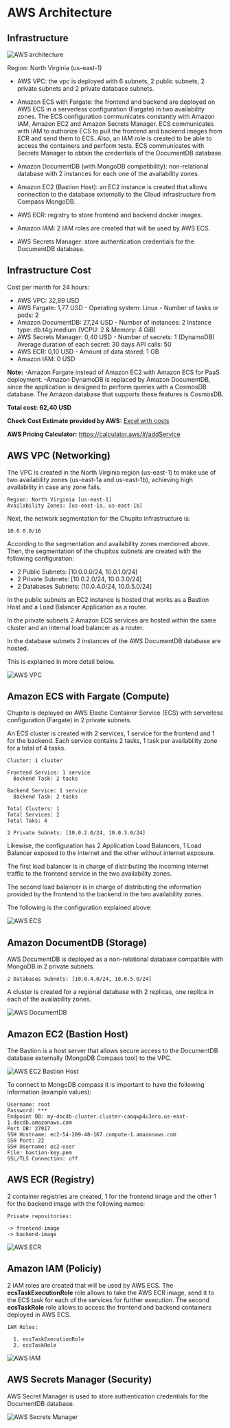 # AWS Architecture

## Infrastructure

![AWS architecture](architectureAWS_v3.png)

Region: North Virginia (us-east-1)

* AWS VPC: the vpc is deployed with 6 subnets, 2 public subnets, 2 private subnets and 2 private database subnets.

* Amazon ECS with Fargate: the frontend and backend are deployed on AWS ECS in a serverless configuration (Fargate) in two availability zones. The ECS configuration communicates constantly with Amazon IAM, Amazon EC2 and Amazon Secrets Manager. ECS communicates with IAM to authorize ECS to pull the frontend and backend images from ECR and send them to ECS. Also, an IAM role is created to be able to access the containers and perform tests. ECS communicates with Secrets Manager to obtain the credentials of the DocumentDB database.

* Amazon DocumentDB (with MongoDB compatibility): non-relational database with 2 instances for each one of the availability zones. 

* Amazon EC2 (Bastion Host): an EC2 instance is created that allows connection to the database externally to the Cloud infrastructure from Compass MongoDB.

* AWS ECR: registry to store frontend and backend docker images.

* Amazon IAM: 2 IAM roles are created that will be used by AWS ECS. 

* AWS Secrets Manager: store authentication credentials for the DocumentDB database.


## Infrastructure Cost

Cost per month for 24 hours:

* AWS VPC: 32,89 USD
* AWS Fargate: 1,77 USD  - Operating system: Linux - Number of tasks or pods: 2 
* Amazon DocumentDB: 27,24 USD - Number of instances: 2 Instance type: db.t4g.medium (VCPU: 2 & Memory: 4 GiB)
* AWS Secrets Manager: 0,40 USD - Number of secrets: 1 (DynamoDB) Average duration of each secret: 30 days API calls: 50
* AWS ECR: 0,10 USD - Amount of data stored: 1 GB
* Amazon IAM: 0 USD

**Note:** 
-Amazon Fargate instead of Amazon EC2 with Amazon ECS for PaaS deployment.
-Amazon DynamoDB is replaced by Amazon DocumentDB, since the application is designed to perform queries with a CosmosDB database. The Amazon database that supports these features is CosmosDB.


**Total cost: 62,40 USD**

**Check Cost Estimate provided by AWS:** [Excel with costs](https://github.com/CHUPITO-Org/IaC-Chupito-AWS/blob/main/docs/Costs_Estimate_v3.csv)

**AWS Pricing Calculator:** https://calculator.aws/#/addService

## AWS VPC (Networking)

The VPC is created in the North Virginia region (us-east-1) to make use of two availability zones (us-east-1a and us-east-1b), achieving high availability in case any zone fails.

```
Region: North Virginia [us-east-1]
Availability Zones: [us-east-1a, us-east-1b]
```

Next, the network segmentation for the Chupito infrastructure is: 

```
10.0.0.0/16
```

According to the segmentation and availability zones mentioned above. Then, the segmentation of the chupitos subnets are created with the following configuration:

* 2 Public Subnets: [10.0.0.0/24, 10.0.1.0/24]
* 2 Private Subnets: [10.0.2.0/24, 10.0.3.0/24]
* 2 Databases Subnets: [10.0.4.0/24, 10.0.5.0/24]

In the public subnets an EC2 instance is hosted that works as a Bastion Host and a Load Balancer Application as a router. 

In the private subnets 2 Amazon ECS services are hosted within the same cluster and an internal load balancer as a router.

In the database subnets 2 instances of the AWS DocumentDB database are hosted.

This is explained in more detail below.

![AWS VPC](vpc_v3.png)

## Amazon ECS with Fargate (Compute)

Chupito is deployed on AWS Elastic Container Service (ECS) with serverless configuration (Fargate) in 2 private subnets.

An ECS cluster is created with 2 services, 1 service for the frontend and 1 for the backend. Each service contains 2 tasks, 1 task per availability zone for a total of 4 tasks.

```
Cluster: 1 cluster

Frontend Service: 1 service
  Backend Task: 2 tasks
  
Backend Service: 1 service
  Backend Task: 2 tasks

Total Clusters: 1 
Total Services: 2 
Total Taks: 4

2 Private Subnets: [10.0.2.0/24, 10.0.3.0/24]
```

Likewise, the configuration has 2 Application Load Balancers, 1 Load Balancer exposed to the internet and the other without internet exposure.

The first load balancer is in charge of distributing the incoming internet traffic to the frontend service in the two availability zones. 

The second load balancer is in charge of distributing the information provided by the frontend to the backend in the two availability zones.

The following is the configuration explained above:

![AWS ECS](ecs_v3.png)

## Amazon DocumentDB (Storage)

AWS DocumentDB is deployed as a non-relational database compatible with MongoDB in 2 private subnets.

```
2 Databases Subnets: [10.0.4.0/24, 10.0.5.0/24]
```

A cluster is created for a regional database with 2 replicas, one replica in each of the availability zones.

![AWS DocumentDB](documentdb_v3.png)

## Amazon EC2 (Bastion Host)

The Bastion is a host server that allows secure access to the DocumentDB database externally (MongoDB Compass tool) to the VPC.

![AWS EC2 Bastion Host](bastion_v3.png)

To connect to MongoDB compass it is important to have the following information (example values):

```
Username: root
Password: ***
Endpoint DB: my-docdb-cluster.cluster-caoqwp4u3ero.us-east-1.docdb.amazonaws.com
Port DB: 27017
SSH Hostname: ec2-54-209-48-167.compute-1.amazonaws.com 
SSH Port: 22
SSH Username: ec2-user
File: bastion-key.pem
SSL/TLS Connection: off
```

## AWS ECR (Registry)

2 container registries are created, 1 for the frontend image and the other 1 for the backend image with the following names:


```
Private repositories:

-> frontend-image
-> backend-image
```
![AWS ECR](ecr_v3.png)

## Amazon IAM (Policiy)

2 IAM roles are created that will be used by AWS ECS. The **ecsTaskExecutionRole** role allows to take the AWS ECR image, send it to the ECS task for each of the services for further execution. The second **ecsTaskRole** role allows to access the frontend and backend containers deployed in AWS ECS.

```
IAM Roles:

  1. ecsTaskExecutionRole
  2. ecsTaskRole
```

![AWS IAM](iam_v3.png)

## AWS Secrets Manager (Security)

AWS Secret Manager is used to store authentication credentials for the DocumentDB database.

![AWS Secrets Manager](sm_v3.png)